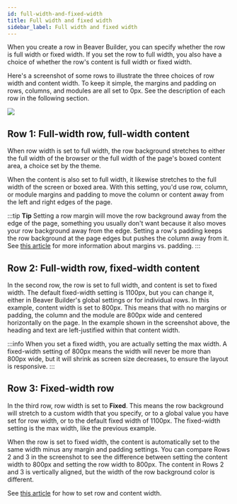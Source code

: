 ```yaml
---
id: full-width-and-fixed-width
title: Full width and fixed width
sidebar_label: Full width and fixed width
---
```


When you create a row in Beaver Builder, you can specify whether the row is
full width or fixed width. If you set the row to full width, you also have a
choice of whether the row's content is full width or fixed width.

Here's a screenshot of some rows to illustrate the three choices of row width
and content width. To keep it simple, the margins and padding on rows,
columns, and modules are all set to 0px. See the description of each row in
the following section.

![](/img/row-columns-fullwidth-fixedwidth.png)

##  Row 1: Full-width row, full-width content

When row width is set to full width, the row background stretches to either
the full width of the browser or the full width of the page's boxed content
area, a choice set by the theme.

When the content is also set to full width, it likewise stretches to the full
width of the screen or boxed area. With this setting, you'd use row, column,
or module margins and padding to move the column or content away from the left
and right edges of the page.

:::tip **Tip**
Setting a row margin will move the row background away from the edge
of the page, something you usually don't want because it also moves your row
background away from the edge. Setting a row's padding keeps the row
background at the page edges but pushes the column away from it. See [this article](/beaver-builder/layouts/advanced-tab/spacing.md) for more information about margins vs. padding.
:::

## Row 2: Full-width row, fixed-width content

In the second row, the row is set to full width, and content is set to fixed
width. The default fixed-width setting is 1100px, but you can change it,
either in Beaver Builder's global settings or for individual rows. In this
example, content width is set to 800px. This means that with no margins or
padding, the column and the module are 800px wide and centered horizontally on
the page. In the example shown in the screenshot above, the heading and text
are left-justified within that content width.

:::info
When you set a fixed width, you are actually setting the max width.
A fixed-width setting of 800px means the width will never be more than 800px
wide, but it will shrink as screen size decreases, to ensure the layout is
responsive.
:::

## Row 3: Fixed-width row

In the third row, row width is set to **Fixed**. This means the row background
will stretch to a custom width that you specify, or to a global value you have
set for row width, or to the default fixed width of 1100px. The fixed-width
setting is the max width, like the previous example.

When the row is set to fixed width, the content is automatically set to the
same width minus any margin and padding settings. You can compare Rows 2 and 3
in the screenshot to see the difference between setting the content width to
800px and setting the row width to 800px. The content in Rows 2 and 3 is
vertically aligned, but the width of the row background color is different.

See [this article](/beaver-builder/layouts/rows/set-width-for-rows-and-content.md) for how to set row and content
width.
